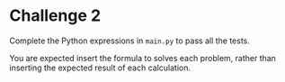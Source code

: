 # Challenge 2

Complete the Python expressions in `main.py` to pass all the tests.

You are expected insert the formula to solves each problem, rather than inserting the expected result of each calculation.

